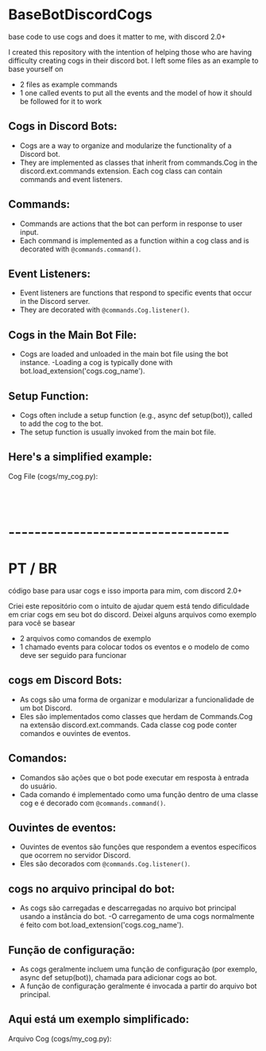 # BaseBotDiscordCogs
base code to use cogs and does it matter to me, with discord 2.0+

I created this repository with the intention of helping those who are having difficulty creating cogs in their discord bot.
I left some files as an example to base yourself on
- 2 files as example commands
- 1 one called events to put all the events and the model of how it should be followed for it to work
## Cogs in Discord Bots:

  - Cogs are a way to organize and modularize the functionality of a Discord bot.
  - They are implemented as classes that inherit from commands.Cog in the discord.ext.commands extension.
     Each cog class can contain commands and event listeners.

## Commands:
- Commands are actions that the bot can perform in response to user input.
- Each command is implemented as a function within a cog class and is decorated with ```@commands.command()```.

## Event Listeners:
- Event listeners are functions that respond to specific events that occur in the Discord server.
- They are decorated with ```@commands.Cog.listener()```.

## Cogs in the Main Bot File:
- Cogs are loaded and unloaded in the main bot file using the bot instance.
-Loading a cog is typically done with bot.load_extension('cogs.cog_name').

## Setup Function:
- Cogs often include a setup function (e.g., async def setup(bot)), called to add the cog to the bot.
- The setup function is usually invoked from the main bot file.

## Here's a simplified example:

Cog File (cogs/my_cog.py):

<br><br>
# ----------------------------------

# PT / BR

código base para usar cogs e isso importa para mim, com discord 2.0+

Criei este repositório com o intuito de ajudar quem está tendo dificuldade em criar cogs em seu bot do discord.
Deixei alguns arquivos como exemplo para você se basear
- 2 arquivos como comandos de exemplo
- 1 chamado events para colocar todos os eventos e o modelo de como deve ser seguido para funcionar
## cogs em Discord Bots:

  - As cogs são uma forma de organizar e modularizar a funcionalidade de um bot Discord.
  - Eles são implementados como classes que herdam de Commands.Cog na extensão discord.ext.commands.
     Cada classe cog pode conter comandos e ouvintes de eventos.

## Comandos:
- Comandos são ações que o bot pode executar em resposta à entrada do usuário.
- Cada comando é implementado como uma função dentro de uma classe cog e é decorado com ```@commands.command()```.

## Ouvintes de eventos:
- Ouvintes de eventos são funções que respondem a eventos específicos que ocorrem no servidor Discord.
- Eles são decorados com ```@commands.Cog.listener()```.

## cogs no arquivo principal do bot:
- As cogs são carregadas e descarregadas no arquivo bot principal usando a instância do bot.
-O carregamento de uma cogs normalmente é feito com bot.load_extension('cogs.cog_name').

## Função de configuração:
- As cogs geralmente incluem uma função de configuração (por exemplo, async def setup(bot)), chamada para adicionar  cogs ao bot.
- A função de configuração geralmente é invocada a partir do arquivo bot principal.

## Aqui está um exemplo simplificado:
Arquivo Cog (cogs/my_cog.py):
